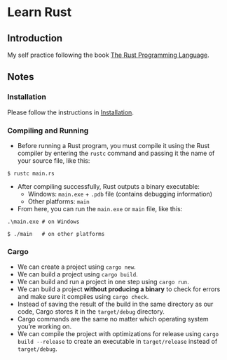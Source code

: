 # Learn Rust
## Introduction
My self practice following the book [The Rust Programming Language](https://doc.rust-lang.org/book/title-page.html).

## Notes

### Installation
Please follow the instructions in [Installation](https://doc.rust-lang.org/book/ch01-01-installation.html).
### Compiling and Running
- Before running a Rust program, you must compile it using the Rust compiler by entering the ```rustc``` command and passing it the name of your source file, like this:

```code
$ rustc main.rs
```
- After compiling successfully, Rust outputs a binary executable:
    - Windows: ```main.exe``` + ```.pdb``` file (contains debugging information)
    - Other platforms: ```main```
- From here, you can run the ```main.exe``` or ```main``` file, like this:
```code
.\main.exe # on Windows
```
```code
$ ./main   # on other platforms
```
### Cargo
- We can create a project using ```cargo new```.
- We can build a project using ```cargo build```.
- We can build and run a project in one step using ```cargo run```.
- We can build a project **without producing a binary** to check for errors and make sure it compiles using ```cargo check```.
- Instead of saving the result of the build in the same directory as our code, Cargo stores it in the ```target/debug``` directory.
- Cargo commands are the same no matter which operating system you’re working on.
- We can compile the project with optimizations for release using ```cargo build --release``` to create an executable in ```target/release``` instead of ```target/debug```.